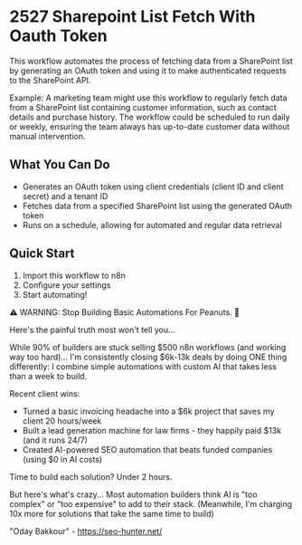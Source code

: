 # 2527 Sharepoint List Fetch With Oauth Token

This workflow automates the process of fetching data from a SharePoint list by generating an OAuth token and using it to make authenticated requests to the SharePoint API.

Example: A marketing team might use this workflow to regularly fetch data from a SharePoint list containing customer information, such as contact details and purchase history. The workflow could be scheduled to run daily or weekly, ensuring the team always has up-to-date customer data without manual intervention.

## What You Can Do
- Generates an OAuth token using client credentials (client ID and client secret) and a tenant ID
- Fetches data from a specified SharePoint list using the generated OAuth token
- Runs on a schedule, allowing for automated and regular data retrieval

## Quick Start
1. Import this workflow to n8n
2. Configure your settings
3. Start automating!

⚠️ WARNING: Stop Building Basic Automations For Peanuts. 🚫

Here's the painful truth most won't tell you...

While 90% of builders are stuck selling $500 n8n workflows (and working way too hard)...
I'm consistently closing $6k-13k deals by doing ONE thing differently:
I combine simple automations with custom AI that takes less than a week to build.

Recent client wins:
* Turned a basic invoicing headache into a $6k project that saves my client 20 hours/week
* Built a lead generation machine for law firms - they happily paid $13k (and it runs 24/7)
* Created AI-powered SEO automation that beats funded companies (using $0 in AI costs)

Time to build each solution? Under 2 hours.

But here's what's crazy...
Most automation builders think AI is "too complex" or "too expensive" to add to their stack.
(Meanwhile, I'm charging 10x more for solutions that take the same time to build)

"Oday Bakkour" - https://seo-hunter.net/
